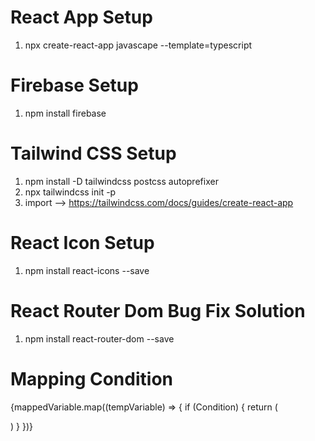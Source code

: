 # React App Setup
1. npx create-react-app javascape --template=typescript 

# Firebase Setup
1. npm install firebase

# Tailwind CSS Setup
1. npm install -D tailwindcss postcss autoprefixer
2. npx tailwindcss init -p
3. import --> https://tailwindcss.com/docs/guides/create-react-app

# React Icon Setup
1. npm install react-icons --save

# React Router Dom Bug Fix Solution
1. npm install react-router-dom --save

# Mapping Condition
{mappedVariable.map((tempVariable) => { if (Condition) { return (

) } })}
